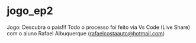 # jogo_ep2
Jogo: Descubra o país!!!
Todo o processo foi feito via Vs Code (Live Share) com o aluno Rafael Albuquerque (rafaelcostaauto@hotmail.com)
